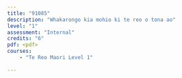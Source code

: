 ```yaml
---
title: "91085"
description: "Whakarongo kia mohio ki te reo o tona ao"
level: "1"
assessment: "Internal"
credits: "6"
pdf: <pdf>
courses:
    - "Te Reo Maori Level 1"
    
---
```

